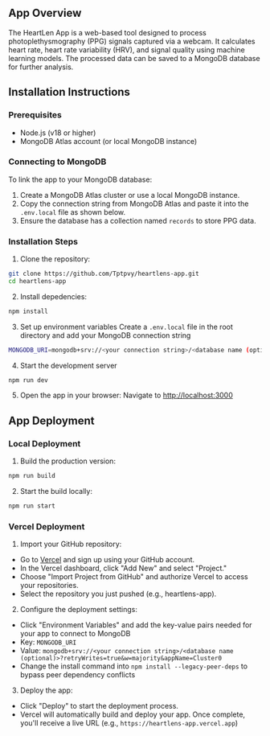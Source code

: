 ## App Overview

 The HeartLen App is a web-based tool designed to process photoplethysmography (PPG) signals captured via a webcam. It calculates heart rate, heart rate variability (HRV), and signal quality using machine learning models. The processed data can be saved to a MongoDB database for further analysis.

## Installation Instructions

### Prerequisites
- Node.js (v18 or higher)
- MongoDB Atlas account (or local MongoDB instance)

### Connecting to MongoDB
To link the app to your MongoDB database:
1. Create a MongoDB Atlas cluster or use a local MongoDB instance.
2. Copy the connection string from MongoDB Atlas and paste it into the `.env.local` file as shown below.
3. Ensure the database has a collection named `records` to store PPG data.

### Installation Steps
1. Clone the repository:
```bash
git clone https://github.com/Tptpvy/heartlens-app.git
cd heartlens-app
```    
2. Install depedencies:
```bash
npm install
```  
3. Set up environment variables
Create a `.env.local` file in the root directory and add your MongoDB connection string
```bash
MONGODB_URI=mongodb+srv://<your connection string>/<database name (optional)>?retryWrites=true&w=majority&appName=Cluster0
```
4. Start the development server
```bash
npm run dev
```
5. Open the app in your browser:
Navigate to [http://localhost:3000](http://localhost:3000)

## App Deployment

### Local Deployment
1. Build the production version:
```bash
npm run build
```
2. Start the build locally:
```bash
npm run start
```

### Vercel Deployment
1. Import your GitHub repository:
- Go to [Vercel](https://vercel.com) and sign up using your GitHub account.
- In the Vercel dashboard, click "Add New" and select "Project."
- Choose "Import Project from GitHub" and authorize Vercel to access your repositories.
- Select the repository you just pushed (e.g., heartlens-app).
2. Configure the deployment settings:
- Click "Environment Variables" and add the key-value pairs needed for your app to connect to MongoDB
- Key: `MONGODB_URI`
- Value: `mongodb+srv://<your connection string>/<database name (optional)>?retryWrites=true&w=majority&appName=Cluster0`
- Change the install command into ```npm install --legacy-peer-deps``` to bypass peer dependency conflicts
3. Deploy the app:
- Click "Deploy" to start the deployment process.
- Vercel will automatically build and deploy your app. Once complete, you'll receive a live URL (e.g., `https://heartlens-app.vercel.app`)